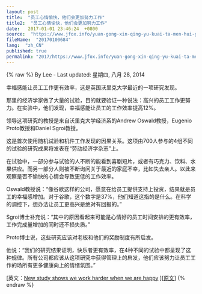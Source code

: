 ```yaml
---
layout: post
title:  "员工心情愉快，他们会更加努力工作"
title2:  "员工心情愉快，他们会更加努力工作"
date:   2017-01-01 23:46:24  +0800
source:  "https://www.jfox.info/yuan-gong-xin-qing-yu-kuai-ta-men-hui-geng-jia-nu-li-gong-zuo.html"
fileName:  "20170100684"
lang:  "zh_CN"
published: true
permalink: "2017/https://www.jfox.info/yuan-gong-xin-qing-yu-kuai-ta-men-hui-geng-jia-nu-li-gong-zuo.html"
---
```

{% raw %}
By Lee - Last updated: 星期四, 八月 28, 2014

幸福感能让员工工作更有效率，这是英国沃里克大学最近的一项研究发现。

那里的经济学家做了大量的试验，目的就要验证一种说法：高兴的员工工作更努力。在实验中，他们发现，幸福感能让员工的工作效率提高12%。

领导这项研究的教授是来自沃里克大学经济系的Andrew Oswald教授，Eugenio Proto教授和Daniel Sgroi教授。

这是首次使用随机试验和机件工作发现的因果关系。这项由700人参与的4组不同的试验的研究成果将发表在“劳动经济学杂志”上。

在试验中，一部分参与试验的人不断的能看到喜剧短片，或者有巧克力、饮料、水果供应。而另一部分人则被不断询问关于最近的家庭不幸，比如失去亲人。以此来观察是否不愉快的心情会导致更低的工作效率。

Oswald教授说：“像谷歌这样的公司，愿意在给员工提供支持上投资，结果就是员工的幸福感增加。对于谷歌，这个数字是37%，他们知道这指的是什么。在科学的调控下，想办法让员工更高兴是绝对有回报的。”

Sgroi博士补充说：“其中的原因看起来可能是心情好的员工时间安排的更有效率，工作完成量增加的同时还不损失质。”

Proto博士说，这些研究应该对老板和他们的奖励制度有所启发。

他说：“我们的研究结果证明，快乐者更有效率，在4种不同的试验中都呈现了这种规律。所有公司都应该从这项研究中获得管理上的启发，他们应该努力让员工工作的场所有更多健康向上的情绪氛围。”

[英文：[New study shows we work harder when we are happy](https://www.jfox.info/go.php?url=http://www.jfox.info/url.php?_src=&amp;isencode=1&amp;content=dGltZT0xNDA5MjEzOTkxNjEyJnVybD1odHRwJTNBJTJGJTJGd3d3Mi53YXJ3aWNrLmFjLnVrJTJGbmV3c2FuZGV2ZW50cyUyRnByZXNzcmVsZWFzZXMlMkZuZXdfc3R1ZHlfc2hvd3MlMkY=) ][[原文](https://www.jfox.info/go.php?url=http://www.jfox.info/url.php?_v=v4&amp;_src=&amp;isencode=1&amp;content=dGltZT0xNDA5MjEzOTkxNjEzJnVybD1odHRwJTNBJTJGJTJGd3d3LnZhaWthbi5jb20lMkZoYXBweS13b3JrJTJG)]
{% endraw %}
